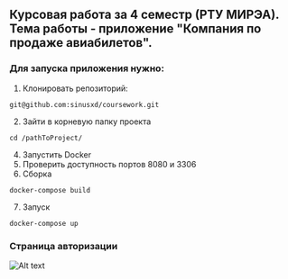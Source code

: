 <h2>Курсовая работа за 4 семестр (РТУ МИРЭА). Тема работы - приложение "Компания по продаже авиабилетов".</h2>
<h3>Для запуска приложения нужно:</h3>

1. Клонировать репозиторий:

```
git@github.com:sinusxd/coursework.git
```

2. Зайти в корневую папку проекта

```
cd /pathToProject/
```

4. Запустить Docker
5. Проверить доступность портов 8080 и 3306
6. Сборка

```
docker-compose build
```
7. Запуск

```
docker-compose up
```
<h3>Страница авторизации</h3>

![Alt text](https://i.postimg.cc/SKkdwtZT/image.png "Optional title")



